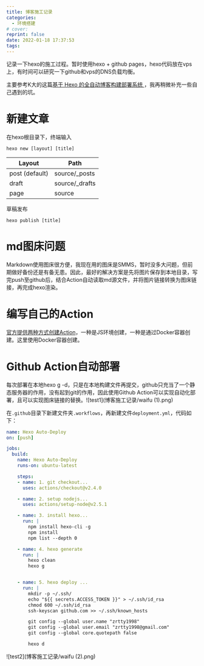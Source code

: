 ```yaml
---
title: 博客施工记录
categories:
  - 环境搭建
# cover: 
reprint: false
date: 2022-01-18 17:37:53
tags:
---
```


记录一下hexo的施工过程。暂时使用hexo + github pages，hexo代码放在vps上，有时间可以研究一下github和vps的DNS负载均衡。

主要参考K大的这篇[基于 Hexo 的全自动博客构建部署系统 ](https://kchen.cc/2016/11/12/hexo-instructions/#什么是-Hexo)，我再稍微补充一些自己遇到的坑。

# 新建文章

在hexo根目录下，终端输入

`hexo new [layout] [title]`

| Layout         | Path           |
| -------------- | -------------- |
| post (default) | source/_posts  |
| draft          | source/_drafts |
| page           | source         |

草稿发布

`hexo publish [title]`

# md图床问题

Markdown使用图床很方便，我现在用的图床是SMMS，暂时没多大问题，但前期做好备份还是有备无患。因此，最好的解决方案是先将图片保存到本地目录，写完push至github后，结合Action自动读取md源文件，并将图片链接转换为图床链接，再完成hexo渲染。

# 编写自己的Action

[官方提供两种方式创建Action](https://docs.github.com/cn/actions/creating-actions/about-custom-actions)，一种是JS环境创建，一种是通过Docker容器创建。这里使用Docker容器创建。

# Github Action自动部署

每次部署在本地hexo g -d，只是在本地构建文件再提交，github只充当了一个静态服务器的作用，没有起到git的作用，因此使用Github Action可以实现自动化部署，且可以实现图床链接的替换。![test1](博客施工记录/waifu (1).png)

在`.github`目录下新建文件夹`.workflows`，再新建文件`deployment.yml`，代码如下：

```yaml
name: Hexo Auto-Deploy
on: [push]

jobs:
  build:
    name: Hexo Auto-Deploy
    runs-on: ubuntu-latest

    steps:
    - name: 1. git checkout...
      uses: actions/checkout@v2.4.0

    - name: 2. setup nodejs...
      uses: actions/setup-node@v2.5.1

    - name: 3. install hexo...
      run: |
        npm install hexo-cli -g
        npm install
        npm list --depth 0

    - name: 4. hexo generate
      run: |
        hexo clean
        hexo g


    - name: 5. hexo deploy ...
      run: |
        mkdir -p ~/.ssh/
        echo "${{ secrets.ACCESS_TOKEN }}" > ~/.ssh/id_rsa
        chmod 600 ~/.ssh/id_rsa
        ssh-keyscan github.com >> ~/.ssh/known_hosts

        git config --global user.name "zrtty1998"
        git config --global user.email "zrtty1998@gmail.com"
        git config --global core.quotepath false

        hexo d

```

![test2](博客施工记录/waifu (2).png)
